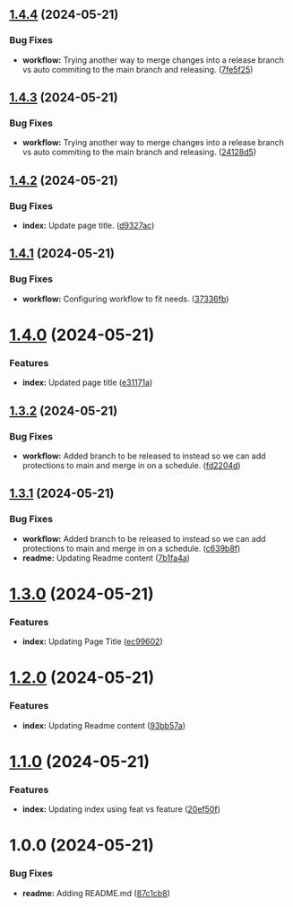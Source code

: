 ## [1.4.4](https://github.com/jaysonpotter/semantic-release-test/compare/v1.4.3...v1.4.4) (2024-05-21)


### Bug Fixes

* **workflow:** Trying another way to merge changes into a release branch vs auto commiting to the main branch and releasing. ([7fe5f25](https://github.com/jaysonpotter/semantic-release-test/commit/7fe5f257a452fc740ef3d65e3c8b66e11b6a0ae0))

## [1.4.3](https://github.com/jaysonpotter/semantic-release-test/compare/v1.4.2...v1.4.3) (2024-05-21)


### Bug Fixes

* **workflow:** Trying another way to merge changes into a release branch vs auto commiting to the main branch and releasing. ([24128d5](https://github.com/jaysonpotter/semantic-release-test/commit/24128d5ceffa10d0da8e9ae28435643e46ab1ddf))

## [1.4.2](https://github.com/jaysonpotter/semantic-release-test/compare/v1.4.1...v1.4.2) (2024-05-21)


### Bug Fixes

* **index:** Update page title. ([d9327ac](https://github.com/jaysonpotter/semantic-release-test/commit/d9327ace3f389846c544c7d7b69a55ea374f91f5))

## [1.4.1](https://github.com/jaysonpotter/semantic-release-test/compare/v1.4.0...v1.4.1) (2024-05-21)


### Bug Fixes

* **workflow:** Configuring workflow to fit needs. ([37336fb](https://github.com/jaysonpotter/semantic-release-test/commit/37336fbabeef1403c10e4a239c2adc9adaa0e26e))

# [1.4.0](https://github.com/jaysonpotter/semantic-release-test/compare/v1.3.2...v1.4.0) (2024-05-21)


### Features

* **index:** Updated page title ([e31171a](https://github.com/jaysonpotter/semantic-release-test/commit/e31171a599c4bed9b332abf524c353002d478057))

## [1.3.2](https://github.com/jaysonpotter/semantic-release-test/compare/v1.3.1...v1.3.2) (2024-05-21)


### Bug Fixes

* **workflow:** Added branch to be released to instead so we can add protections to main and merge in on a schedule. ([fd2204d](https://github.com/jaysonpotter/semantic-release-test/commit/fd2204d757e82fb7e5a27793de5aba794d197960))

## [1.3.1](https://github.com/jaysonpotter/semantic-release-test/compare/v1.3.0...v1.3.1) (2024-05-21)


### Bug Fixes

* **workflow:** Added branch to be released to instead so we can add protections to main and merge in on a schedule. ([c639b8f](https://github.com/jaysonpotter/semantic-release-test/commit/c639b8f341f76b9031ab26ca4df79f5355b9b3e6))
* **readme:** Updating Readme content ([7b1fa4a](https://github.com/jaysonpotter/semantic-release-test/commit/7b1fa4ad8d4e33176e0b741945ad0b87ee9cb33b))

# [1.3.0](https://github.com/jaysonpotter/semantic-release-test/compare/v1.2.0...v1.3.0) (2024-05-21)


### Features

* **index:** Updating Page Title ([ec99602](https://github.com/jaysonpotter/semantic-release-test/commit/ec996027fc47afb3b9188453d8869a56c31e2232))

# [1.2.0](https://github.com/jaysonpotter/semantic-release-test/compare/v1.1.0...v1.2.0) (2024-05-21)


### Features

* **index:** Updating Readme content ([93bb57a](https://github.com/jaysonpotter/semantic-release-test/commit/93bb57ab4748482b95641341aab97a5ad495a24b))

# [1.1.0](https://github.com/jaysonpotter/semantic-release-test/compare/v1.0.0...v1.1.0) (2024-05-21)


### Features

* **index:** Updating index using feat vs feature ([20ef50f](https://github.com/jaysonpotter/semantic-release-test/commit/20ef50fed2c4aaf370d23fc3baba10d7381a647e))

# 1.0.0 (2024-05-21)


### Bug Fixes

* **readme:** Adding README.md ([87c1cb8](https://github.com/jaysonpotter/semantic-release-test/commit/87c1cb8bda2db73bbaafca75864a0435643d5db7))
